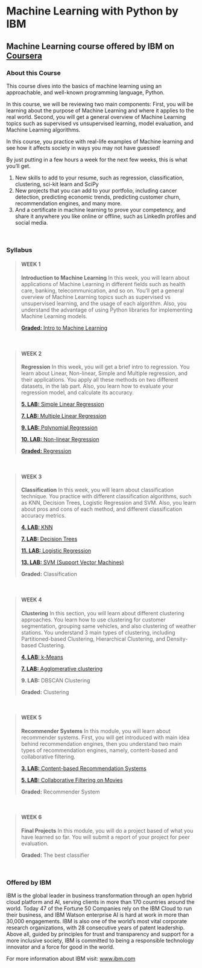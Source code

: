 # Machine Learning with Python by IBM
## Machine Learning course offered by IBM on [Coursera](https://www.coursera.org/learn/machine-learning-with-python?specialization=ibm-data-science)

### About this Course

This course dives into the basics of machine learning using an approachable, and well-known programming language, Python.

In this course, we will be reviewing two main components:
First, you will be learning about the purpose of Machine Learning and where it applies to the real world.
Second, you will get a general overview of Machine Learning topics such as supervised vs unsupervised learning,  model evaluation, and Machine Learning algorithms.

In this course, you practice with real-life examples of Machine learning and see how it affects society in ways you may not have guessed!

By just putting in a few hours a week for the next few weeks, this is what you’ll get.
  1) New skills to add to your resume, such as regression, classification, clustering, sci-kit learn and SciPy
  2) New projects that you can add to your portfolio, including cancer detection, predicting economic trends, predicting customer churn, recommendation engines, and many more.
  3) And a certificate in machine learning to prove your competency, and share it anywhere you like online or offline, such as LinkedIn profiles and social media.

<br />

### Syllabus

> #### WEEK 1
> __Introduction to Machine Learning__
> In this week, you will learn about applications of Machine Learning in different fields such as health care, banking, telecommunication, and so on. You’ll get a general overview of Machine Learning topics such as supervised vs unsupervised learning, and the usage of each algorithm. Also, you understand the advantage of using Python libraries for implementing Machine Learning models.
>
> [**Graded:** Intro to Machine Learning](https://github.com/GeovanaSLima/Machine_Learning_with_Python_IBM/blob/main/Week%201%20-%20Quiz.pdf)
>

<br />

> #### WEEK 2
> __Regression__
> In this week, you will get a brief intro to regression. You learn about Linear, Non-linear, Simple and Multiple regression, and their applications. You apply all these methods on two different datasets, in the lab part. Also, you learn how to evaluate your regression model, and calculate its accuracy.
>
> [**5. LAB:** Simple Linear Regression](https://github.com/GeovanaSLima/Machine_Learning_with_Python_IBM/blob/main/Week%202%20LABs/Week_2__LAB_1.ipynb)
>
> [**7. LAB:** Multiple Linear Regression](https://github.com/GeovanaSLima/Machine_Learning_with_Python_IBM/blob/main/Week%202%20LABs/Week_2__LAB_2.ipynb)
> 
> [**9. LAB:** Polynomial Regression](https://github.com/GeovanaSLima/Machine_Learning_with_Python_IBM/blob/main/Week%202%20LABs/Week_2__LAB_3.ipynb)
> 
> [**10. LAB:** Non-linear Regression](https://github.com/GeovanaSLima/Machine_Learning_with_Python_IBM/blob/main/Week%202%20LABs/Week_2__LAB_4.ipynb)
> 
> [**Graded:** Regression](https://github.com/GeovanaSLima/Machine_Learning_with_Python_IBM/blob/main/Week%202%20-%20Quiz.pdf)

<br />

> #### WEEK 3
> __Classification__
> In this week, you will learn about classification technique. You practice with different classification algorithms, such as KNN, Decision Trees, Logistic Regression and SVM. Also, you learn about pros and cons of each method, and different classification accuracy metrics.
>
> [**4. LAB:** KNN](https://github.com/GeovanaSLima/Machine_Learning_with_Python_IBM/blob/main/Week%203%20LABs/Week_3__LAB_1.ipynb)
> 
> [**7. LAB:** Decision Trees](https://github.com/GeovanaSLima/Machine_Learning_with_Python_IBM/blob/main/Week%203%20LABs/Week_3__LAB_2.ipynb)
> 
> [**11. LAB:** Logistic Regression](https://github.com/GeovanaSLima/Machine_Learning_with_Python_IBM/blob/main/Week%203%20LABs/Week_3__LAB_3.ipynb)
> 
> [**13. LAB:** SVM (Support Vector Machines)](https://github.com/GeovanaSLima/Machine_Learning_with_Python_IBM/blob/main/Week%203%20LABs/Week_3__LAB_4.ipynb)
> 
> **Graded:** Classification
>

<br />

> #### WEEK 4
> __Clustering__
> In this section, you will learn about different clustering approaches. You learn how to use clustering for customer segmentation, grouping same vehicles, and also clustering of weather stations. You understand 3 main types of clustering, including Partitioned-based Clustering, Hierarchical Clustering, and Density-based Clustering.
>
> [**4. LAB:** k-Means](https://github.com/GeovanaSLima/Machine_Learning_with_Python_IBM/blob/main/Week%204%20LABs/Week_4__LAB_1.ipynb)
> 
> [**7. LAB:** Agglomerative clustering](https://github.com/GeovanaSLima/Machine_Learning_with_Python_IBM/blob/main/Week%204%20LABs/Week_4__LAB_2.ipynb)
> 
> **9. LAB:** DBSCAN Clustering
> 
> **Graded:** Clustering
>

<br />

> #### WEEK 5
> __Recommender Systems__
> In this module, you will learn about recommender systems. First, you will get introduced with main idea behind recommendation engines, then you understand two main types of recommendation engines, namely, content-based and collaborative filtering.
>
> [**3. LAB:** Content-based Recommendation Systems](https://github.com/GeovanaSLima/Machine_Learning_with_Python_IBM/blob/main/Week%205%20LABs/Week_5__LAB_1.ipynb)
> 
> [**5. LAB:** Collaborative Filtering on Movies](https://github.com/GeovanaSLima/Machine_Learning_with_Python_IBM/blob/main/Week%205%20LABs/Week_5__LAB_2.ipynb)
> 
> **Graded:** Recommender System

<br />

> #### WEEK 6
> __Final Projects__
> In this module, you will do a project based of what you have learned so far. You will submit a report of your project for peer evaluation.
>
> **Graded:** The best classifier
>

<br />

### Offered by IBM

IBM is the global leader in business transformation through an open hybrid cloud platform and AI, serving clients in more than 170 countries around the world. Today 47 of the Fortune 50 Companies rely on the IBM Cloud to run their business, and IBM Watson enterprise AI is hard at work in more than 30,000 engagements. IBM is also one of the world’s most vital corporate research organizations, with 28 consecutive years of patent leadership. Above all, guided by principles for trust and transparency and support for a more inclusive society, IBM is committed to being a responsible technology innovator and a force for good in the world.

For more information about IBM visit: www.ibm.com
